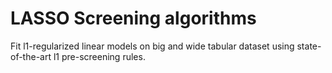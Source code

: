 # LASSO Screening algorithms
Fit l1-regularized linear models on big and wide tabular dataset using state-of-the-art l1 pre-screening rules.
